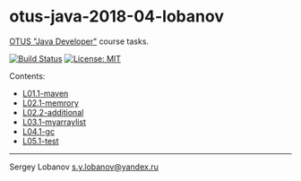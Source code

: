 # otus-java-2018-04-lobanov

[OTUS "Java Developer"](https://otus.ru/lessons/razrabotchik-java/) course tasks.

[![Build Status](https://travis-ci.org/slobanov/otus-java-2018-04-lobanov.svg?branch=master)](https://travis-ci.org/slobanov/otus-java-2018-04-lobanov)
[![License: MIT](http://img.shields.io/badge/license-MIT-green.svg)](LICENSE)

Contents:
* [L01.1-maven](L01.1-maven)
* [L02.1-memrory](L02.1-memory)
* [L02.2-additional](L02.2-additional)
* [L03.1-myarraylist](L03.1-myarraylist)
* [L04.1-gc](L04.1-gc)
* [L05.1-test](L05.1-test)
- - - -

Sergey Lobanov
[s.y.lobanov@yandex.ru](mailto:s.y.lobanov@yandex.ru?Subject=otus-java-2018-04-lobanov)


